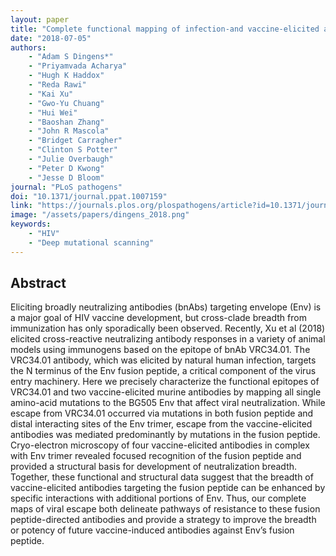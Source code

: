 ```yaml
---
layout: paper
title: "Complete functional mapping of infection-and vaccine-elicited antibodies against the fusion peptide of HIV"
date: "2018-07-05"
authors: 
    - "Adam S Dingens*"
    - "Priyamvada Acharya"
    - "Hugh K Haddox"
    - "Reda Rawi"
    - "Kai Xu"
    - "Gwo-Yu Chuang"
    - "Hui Wei"
    - "Baoshan Zhang"
    - "John R Mascola"
    - "Bridget Carragher"
    - "Clinton S Potter"
    - "Julie Overbaugh"
    - "Peter D Kwong"
    - "Jesse D Bloom"
journal: "PLoS pathogens"
doi: "10.1371/journal.ppat.1007159"
link: "https://journals.plos.org/plospathogens/article?id=10.1371/journal.ppat.1007159"
image: "/assets/papers/dingens_2018.png"
keywords:
    - "HIV"
    - "Deep mutational scanning"
---
```


## Abstract

Eliciting broadly neutralizing antibodies (bnAbs) targeting envelope (Env) is a major goal of HIV vaccine development, but cross-clade breadth from immunization has only sporadically been observed. Recently, Xu et al (2018) elicited cross-reactive neutralizing antibody responses in a variety of animal models using immunogens based on the epitope of bnAb VRC34.01. The VRC34.01 antibody, which was elicited by natural human infection, targets the N terminus of the Env fusion peptide, a critical component of the virus entry machinery. Here we precisely characterize the functional epitopes of VRC34.01 and two vaccine-elicited murine antibodies by mapping all single amino-acid mutations to the BG505 Env that affect viral neutralization. While escape from VRC34.01 occurred via mutations in both fusion peptide and distal interacting sites of the Env trimer, escape from the vaccine-elicited antibodies was mediated predominantly by mutations in the fusion peptide. Cryo-electron microscopy of four vaccine-elicited antibodies in complex with Env trimer revealed focused recognition of the fusion peptide and provided a structural basis for development of neutralization breadth. Together, these functional and structural data suggest that the breadth of vaccine-elicited antibodies targeting the fusion peptide can be enhanced by specific interactions with additional portions of Env. Thus, our complete maps of viral escape both delineate pathways of resistance to these fusion peptide-directed antibodies and provide a strategy to improve the breadth or potency of future vaccine-induced antibodies against Env’s fusion peptide.
